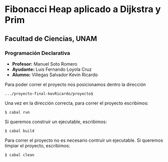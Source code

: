 # Fibonacci Heap aplicado a Dijkstra y Prim

## Facultad de Ciencias, UNAM

### Programación Declarativa

* **Profesor:** Manuel Soto Romero
* **Ayudante:** Luis Fernando Loyola Cruz
* **Alumno:** Villegas Salvador Kevin Ricardo

Para poder correr el proyecto nos posicionamos dentro la dirección
```
.../proyecto-final-kevRicardo/proyecto$
```
Una vez en la dirección correcta, para correr el proyecto escribimos:
```
$ cabal run
```
Si queremos construir un ejecutable, escribimos:
```
$ cabal build
```
Para correr el proyecto no es necesario contruir un ejecutable. Si queremos limpiar el proyecto, escribimos:
```
$ cabal clean
```